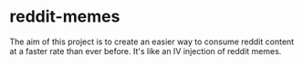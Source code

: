 # reddit-memes
The aim of this project is to create an easier way to consume reddit content at a faster rate than ever before. It's like an IV injection of reddit memes.
